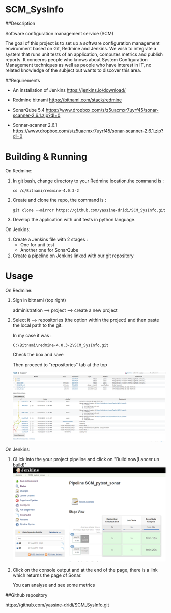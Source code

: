 # SCM_SysInfo

##Description

Software configuration management service (SCM)

The goal of this project is to set up a software configuration management environment based on Git, Redmine and Jenkins. We wish to integrate a system that runs unit tests of an application, computes metrics and publish reports. It concerns people who knows about System Configuration Management techniques as well as people who have interest in IT, no related knowledge of the subject but wants to discover this area.

##Requirements

-   An installation of Jenkins
https://jenkins.io/download/

-   Redmine bitnami https://bitnami.com/stack/redmine

-   SonarQube 5.4 https://www.dropbox.com/s/z5uacmxr7uyrf45/sonar-scanner-2.6.1.zip?dl=0

-   Sonnar-scanner 2.6.1 https://www.dropbox.com/s/z5uacmxr7uyrf45/sonar-scanner-2.6.1.zip?dl=0

Building & Running
===
On Redmine:
1.  In git bash, change directory to your Redmine location,the command is :

        cd /c/Bitnami/redmine-4.0.3-2
        
2.  Create and clone the repo, the command is :

        git clone --mirror https://github.com/yassine-dridi/SCM_SysInfo.git

3.  Develop the application with unit tests in python language.

On Jenkins:
1.  Create a Jenkins file with 2 stages :
    -   One for unit test
    -   Another one for SonarQube
2.  Create a pipeline on Jenkins linked with our git repository

Usage
===

On Redmine:
1.  Sign in bitnami (top right) 

    administration --> project --> create a new project
        
2.  Select it --> repositories (the option within the project)
and then paste the local path to the git.

    In my case it was :

        C:\Bitnami\redmine-4.0.3-2\SCM_SysInfo.git

    Check the box and save

    Then proceed to "repositories" tab at the top 

    ![alt text](Capture_redmine.PNG)

On Jenkins:

1.  CLick into the your project pipeline and click on "Build now(Lancer un build)"
![alt text](cap.png)

2.  Click on the console output and at the end of the page, there is a link which returns the page of Sonar.

    You can analyse and see some metrics

##Github repository

https://github.com/yassine-dridi/SCM_SysInfo.git

